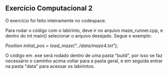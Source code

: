 ## Exercício Computacional 2

O exercício foi feito inteiramente no codespace.

Para rodar o código com o labirinto, deve ir no arquivo maze_runner.cpp, e dentro do int main() selecionar o arquivo desejado. Segue o exemplo:

_Position initial_pos = load_maze("../data/maze4.txt");_

O código em .exe será rodado dentro de uma pasta "build", por isso se faz necessário o caminho acima voltar para a pasta geral, e em seguida entrar na pasta "data" para acessar os labirintos.

